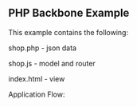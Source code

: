 ## PHP Backbone Example

This example contains the following:

shop.php - json data

shop.js - model and router

index.html - view

Application Flow:


